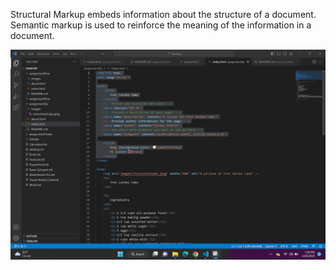 Structural Markup embeds information about the structure of a document. Semantic markup is used to reinforce the meaning of the information in a document.

![assignmentSixScreenshot](./images/assignmentSixScreenshot.png)